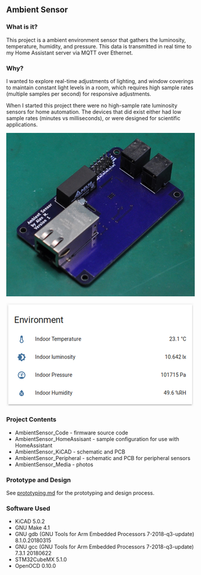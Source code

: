 ## Ambient Sensor

### What is it?
This project is a ambient environment sensor that gathers the luminosity, temperature, humidity, and pressure.  This data is transmitted in real time to my Home Assistant server via MQTT over Ethernet.

### Why?
I wanted to explore real-time adjustments of lighting, and window coverings to maintain constant light levels in a room, which requires high sample rates (multiple samples per second) for responsive adjustments.

When I started this project there were no high-sample rate luminosity sensors for home automation.  The devices that did exist either had low sample rates (minutes vs milliseconds), or were designed for scientific applications.

![v1_front_800](AmbientSensor_Media/v1_front_800.jpg)

![home_assistant_card](AmbientSensor_Media/home_assistant_card.png)

### Project Contents
* AmbientSensor_Code - firmware source code
* AmbientSensor_HomeAssisant - sample configuration for use with HomeAssistant
* AmbientSensor_KiCAD - schematic and PCB
* AmbientSensor_Peripheral - schematic and PCB for peripheral sensors
* AmbientSensor_Media - photos

### Prototype and Design
See [prototyping.md](prototyping.md) for the prototyping and design process.

### Software Used
* KiCAD 5.0.2
* GNU Make 4.1
* GNU gdb (GNU Tools for Arm Embedded Processors 7-2018-q3-update) 8.1.0.20180315
* GNU gcc (GNU Tools for Arm Embedded Processors 7-2018-q3-update) 7.3.1 20180622
* STM32CubeMX 5.1.0
* OpenOCD 0.10.0

